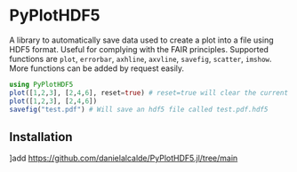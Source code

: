 
# PyPlotHDF5

A library to automatically save data used to create a plot into a file using HDF5 format. Useful for complying with the FAIR principles. Supported functions are  `plot`, `errorbar`, `axhline`, `axvline`, `savefig`, `scatter`, `imshow`. More functions can be added by request easily.

```jl
using PyPlotHDF5
plot([1,2,3], [2,4,6], reset=true) # reset=true will clear the current saved data
plot([1,2,3], [2,4,6])
savefig("test.pdf") # Will save an hdf5 file called test.pdf.hdf5
```

## Installation
]add https://github.com/danielalcalde/PyPlotHDF5.jl/tree/main

